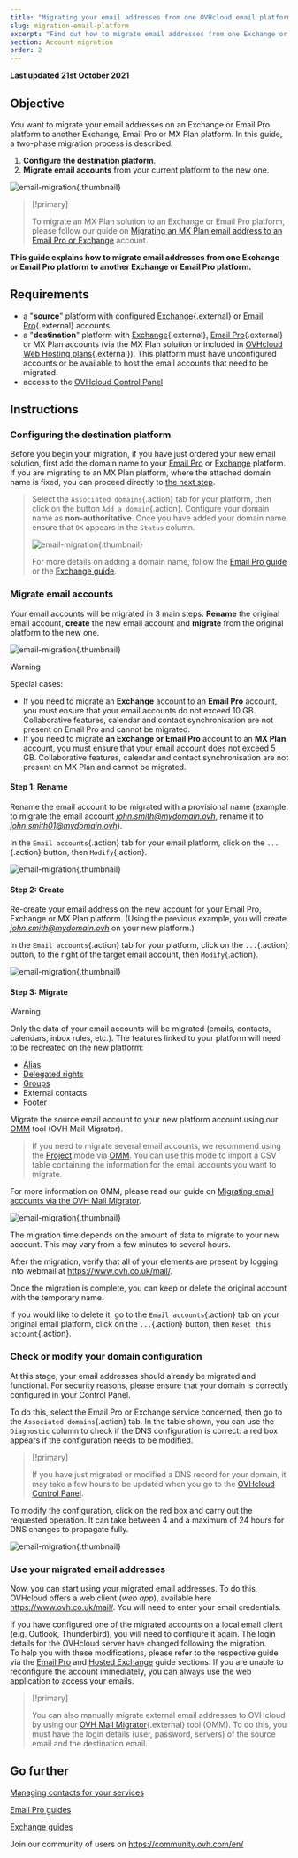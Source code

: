 ```yaml
---
title: "Migrating your email addresses from one OVHcloud email platform to another"
slug: migration-email-platform
excerpt: "Find out how to migrate email addresses from one Exchange or Email Pro platform to another Exchange, Email Pro or MX Plan platform"
section: Account migration
order: 2
---
```


**Last updated 21st October 2021**

## Objective

You want to migrate your email addresses on an Exchange or Email Pro platform to another Exchange, Email Pro or MX Plan platform. In this guide, a two-phase migration process is described:

1. **Configure the destination platform**.
2. **Migrate email accounts** from your current platform to the new one.

![email-migration](images/migration_platform01.gif){.thumbnail}

> [!primary]
>
> To migrate an MX Plan solution to an Exchange or Email Pro platform, please follow our guide on [Migrating an MX Plan email address to an Email Pro or Exchange](https://docs.ovh.com/gb/en/microsoft-collaborative-solutions/migration-email-address-to-exchange/) account.
>

**This guide explains how to migrate email addresses from one Exchange or Email Pro platform to another Exchange or Email Pro platform.**

## Requirements

- a "**source**" platform with configured [Exchange](https://www.ovh.co.uk/emails/hosted-exchange/){.external} or [Email Pro](https://www.ovh.co.uk/emails/email-pro/){.external} accounts
- a "**destination**" platform with [Exchange](https://www.ovh.co.uk/emails/hosted-exchange/){.external}, [Email Pro](https://www.ovh.co.uk/emails/email-pro/){.external} or MX Plan accounts (via the MX Plan solution or included in [OVHcloud Web Hosting plans](https://www.ovh.co.uk/web-hosting/){.external}). This platform must have unconfigured accounts or be available to host the email accounts that need to be migrated.
- access to the [OVHcloud Control Panel](https://www.ovh.com/auth/?action=gotomanager&from=https://www.ovh.co.uk/&ovhSubsidiary=GB)

## Instructions

### Configuring the destination platform

Before you begin your migration, if you have just ordered your new email solution, first add the domain name to your [Email Pro](https://docs.ovh.com/gb/en/emails-pro/first-configuration-email-pro/#step-2-add-your-domain-name) or [Exchange](https://docs.ovh.com/gb/en/microsoft-collaborative-solutions/adding-domain-exchange/) platform. If you are migrating to an MX Plan platform, where the attached domain name is fixed, you can proceed directly to [the next step](#accountsmigration).

> Select the `Associated domains`{.action} tab for your platform, then click on the button `Add a domain`{.action}. Configure your domain name as **non-authoritative**. Once you have added your domain name, ensure that `OK` appears in the `Status` column.
>
> ![email-migration](images/migration_platform02.png){.thumbnail}
>
> For more details on adding a domain name, follow the [Email Pro guide](https://docs.ovh.com/gb/en/emails-pro/first-configuration-email-pro/#step-2-add-your-domain-name)  or the [Exchange guide](https://docs.ovh.com/gb/en/microsoft-collaborative-solutions/adding-domain-exchange/).

### Migrate email accounts <a name="accountsmigration"></a>

Your email accounts will be migrated in 3 main steps: **Rename** the original email account, **create** the new email account and **migrate** from the original platform to the new one.

![email-migration](images/migration_platform03.gif){.thumbnail}

> [!warning]
>
> Special cases:
>
> - If you need to migrate an **Exchange** account to an **Email Pro** account, you must ensure that your email accounts do not exceed 10 GB. Collaborative features, calendar and contact synchronisation are not present on Email Pro and cannot be migrated.
> - If you need to migrate **an Exchange or Email Pro** account to an **MX Plan** account, you must ensure that your email account does not exceed 5 GB. Collaborative features, calendar and contact synchronisation are not present on MX Plan and cannot be migrated.

#### Step 1: Rename

Rename the email account to be migrated with a provisional name (example: to migrate the email account *john.smith@mydomain.ovh*, rename it to *john.smith01@mydomain.ovh*).

In the `Email accounts`{.action} tab for your email platform, click on the `...`{.action} button, then `Modify`{.action}.

![email-migration](images/migration_platform04.png){.thumbnail}

#### Step 2: Create

Re-create your email address on the new account for your Email Pro, Exchange or MX Plan platform. (Using the previous example, you will create *john.smith@mydomain.ovh* on your new platform.)

In the `Email accounts`{.action} tab for your platform, click on the `...`{.action} button, to the right of the target email account, then `Modify`{.action}.

![email-migration](images/migration_platform05.png){.thumbnail}

#### Step 3: Migrate

> [!warning]
>
> Only the data of your email accounts will be migrated (emails, contacts, calendars, inbox rules, etc.). The features linked to your platform will need to be recreated on the new platform:
>
> - [Alias](https://docs.ovh.com/gb/en/microsoft-collaborative-solutions/email-alias/)
> - [Delegated rights](https://docs.ovh.com/gb/en/microsoft-collaborative-solutions/exchange_2013_how_to_grant_full_access_permissions_for_an_account/)
> - [Groups](https://docs.ovh.com/gb/en/microsoft-collaborative-solutions/exchange_20132016_how_to_use_the_groups_feature_mailing_lists/)
> - External contacts
> - [Footer](https://docs.ovh.com/gb/en/microsoft-collaborative-solutions/exchange_20132016_how_to_create_an_automatic_signature/)

Migrate the source email account to your new platform account using our [OMM](https://omm.ovh.net/) tool (OVH Mail Migrator).

> If you need to migrate several email accounts, we recommend using the [Project](https://docs.ovh.com/gb/en/microsoft-collaborative-solutions/exchange-account-migration-with-ovh-mail-migrator/#project) mode via [OMM](https://omm.ovh.net/Project/Create). You can use this mode to import a CSV table containing the information for the email accounts you want to migrate.

For more information on OMM, please read our guide on [Migrating email accounts via the OVH Mail Migrator](https://docs.ovh.com/gb/en/microsoft-collaborative-solutions/exchange-account-migration-with-ovh-mail-migrator/).

![email-migration](images/migration_platform06.png){.thumbnail}

The migration time depends on the amount of data to migrate to your new account. This may vary from a few minutes to several hours.

After the migration, verify that all of your elements are present by logging into webmail at <https://www.ovh.co.uk/mail/>.

Once the migration is complete, you can keep or delete the original account with the temporary name.

If you would like to delete it, go to the `Email accounts`{.action} tab on your original email platform, click on the `...`{.action} button, then `Reset this account`{.action}.

### Check or modify your domain configuration

At this stage, your email addresses should already be migrated and functional. For security reasons, please ensure that your domain is correctly configured in your Control Panel.

To do this, select the Email Pro or Exchange service concerned, then go to the `Associated domains`{.action} tab. In the table shown, you can use the `Diagnostic` column to check if the DNS configuration is correct: a red box appears if the configuration needs to be modified.

> [!primary]
>
> If you have just migrated or modified a DNS record for your domain, it may take a few hours to be updated when you go to the [OVHcloud Control Panel](https://www.ovh.com/auth/?action=gotomanager&from=https://www.ovh.co.uk/&ovhSubsidiary=GB).
>

To modify the configuration, click on the red box and carry out the requested operation. It can take between 4 and a maximum of 24 hours for DNS changes to propagate fully.

![email-migration](images/check_the_dns_records_associated_domains.png){.thumbnail}

### Use your migrated email addresses

Now, you can start using your migrated email addresses. To do this, OVHcloud offers a web client (_web app_), available here <https://www.ovh.co.uk/mail/>. You will need to enter your email credentials.

If you have configured one of the migrated accounts on a local email client (e.g. Outlook, Thunderbird), you will need to configure it again. The login details for the OVHcloud server have changed following the migration.
<br>To help you with these modifications, please refer to the respective guide via the [Email Pro](https://docs.ovh.com/gb/en/emails-pro/) and [Hosted Exchange](https://docs.ovh.com/gb/en/microsoft-collaborative-solutions/) guide sections. If you are unable to reconfigure the account immediately, you can always use the web application to access your emails.

> [!primary]
>
> You can also manually migrate external email addresses to OVHcloud by using our [OVH Mail Migrator](https://omm.ovh.net/){.external} tool (OMM). To do this, you must have the login details (user, password, servers) of the source email and the destination email.
>

## Go further

[Managing contacts for your services](https://docs.ovh.com/gb/en/customer/managing-contacts/)

[Email Pro guides](https://docs.ovh.com/gb/en/emails-pro/)

[Exchange guides](https://docs.ovh.com/gb/en/microsoft-collaborative-solutions/)

Join our community of users on <https://community.ovh.com/en/>
